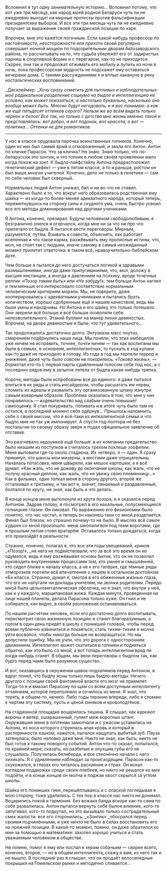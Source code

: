 Вспомнил я тут одну занимательную историю… Вспомнил потому, что вот уже три месяца, как народ моей родной Беларуси чуть ли не ежедневно выходит на мирные протесты против фальсификации президентских выборов. И все эти три месяца чуть ли не ежедневно получает за выражение своей гражданской позиции по харе.

Впрочем, мне это кажется логичным. Если какой-нибудь профессор по настойчивости, неосторожности или прихоти своей регулярно совершает ночной моцион по подозрительным дворам Автозаводского района, то рассчитывать на то, что судьба убережёт его от задиристых парниш в спортивной форме и с перегаром, как-то не приходится. Скорее, они так и продолжат отжимать его мобилу и лупить из ночи в ночь, пока профессорская мудрость не подскажет ему оставаться вечерами дома. С такими рассуждениями я и вплыл накануне в реку ностальгических воспоминаний.

_Дисклеймер: __Хочу сразу отметить для пытливых и наблюдательных: моё радикальное разделение социума на быдло и интеллигенцию не условно, как может показаться, а настолько буквально, насколько оно вообще может быть. Многие будут негодовать, и я вас понимаю: а как же ещё пятьдесят оттенков серого? Нельзя же во всём видеть только чёрное и белое! Всё так, но только с детства мне жизнь именно такой и представлялась: вот добро, а вот подонок, вот красота, а вот — политика… Оттенки не для романтиков._

***

У нас в классе орудовала парочка воинственных гопников. Конечно, один из них был самый ярый и отмороженный, и звали его Антон. Антон по кличке Парасон. Что за кличка? Не знаю. Знаю только, что по-беларусски это зонтик, и что гопник в любом своём проявлении мало когда похож на зонт. К быдло-лайфстайлу Антона предрасположил генетический дефект — уже в пятом классе, а то и раньше, ростом он был выше многих учителей. Конечно, дело не только в генетике — сам по себе человек был скверный.

Нормальных людей Антон унижал, бил и ни во что не ставил. Характерно было и то, что вокруг него образовалась родственная ему шайка — из когда-то более-менее адекватного народа, который теперь, переметнувшись на сторону силы и скудного ума, очень быстро усвоил все его методы доминирования над другими учениками. 

Я Антона, конечно, презирал. Будучи человеком свободолюбивым, я безгранично злился и огорчался, когда мне ни за что ни про что прилетало от быдла. Я пытался вести переговоры. Мирным, разумеется, путём. Взывать к совести, объяснять, как работает вселенная и что такое карма, разжёвывать ему прописные истины, что, мол, не стоит так с людьми, иначе самому в самый неожиданный момент прилетит ответочка: в таком всё, нравоучительно-библейском духе.

Чем больше я пытался до него достучаться логикой и здравыми размышлениями, иногда даже припугиваниями, что, мол, доложу в высшие инстанции, а иногда и давлением на психику, вроде точечных реплик _«Позор таким быть»_ или _«Не забуду!»,_ тем больше Антон наглел и тем меньше его интересовало соответствие нормальным человеческим критериям морали. Мы, не поверите, даже кооперировались с адекватными учениками и пытались брать количеством, хорошо сдобренным ещё и нашим качеством, ведь мы были умны и находчивы. Но Антона и его шайку это только потешало. Они зверели всё больше и всё больше позволяли себе непозволительного. Этакий буллинг на манер лихих девяностых. Впрочем, на дворе девяностые и были, что тут удивительного…

Так продолжалось достаточно долго. Энтузиазм масс поутих, смирением подёрнулись наши лица. Мы поняли, что этих имбецилов уже ничем не исправить, точнее, почти ничем — так как воспитаны мы были в семьях, в основном, интеллигентных, то пускать в ход кулаки как-то даже не приходило в голову. Из года в год мы терпели террор и унижения; даже чуть было совсем не покорились. _«Такова жизнь»,_ — бормотал кто-то с первой парты сдавленным голосом себе под нос, а с последних рядов ему в затылок летела от быдла какая-нибудь тряпка.

Короче, методы были испробованы все до единого: я даже пытался влиться в их ряды и стать инсайдером, чтобы расшатать им нервы, сломить их идеалы и развалить эту организованную шпану изнутри самым коварным образом. Проблема оказалась в том, что мне у них понравилось — издевательство над слабым очень повышает самооценку. Я стал покуривать, попивать и в итоге чуть было там не остался, в последний момент себя одёрнув… Пришлось напомнить себе о своей миссии, что я всё-таки из интеллигентной семьи и что быдло мне не так уж импонирует. А спустя год-полтора не без ностальгии по своему образу зверя я подал официальное заявление об отставке.

Это разгневало недоумков ещё больше: в их компании предательство было низшим из поступков и считалось грехом похлеще зоофилии. Меня выловили где-то около стадиона. Их четверо, я — один. Я сразу прикинул, что шансы мои мизерны, а местами даже отрицательны. Началась потасовка, меня швыряли, как мешок картошки, а я всё думал: «Как жаль, что не доживу до окончания школы, как жаль, что не получу красный диплом, как жаль, что не увижу свою племянницу…» Как в фильмах, один толкал меня в сторону другого, второй же отталкивал к третьему, и так вот я, значит, пинаемый и раздавленный, болтался по кругу, не зная, как быть и что делать.

В конце концов меня вытолкнули из круга позора, и я оказался перед Антоном. Задрав голову, я посмотрел в его нахальные, полусмеющиеся гопницкие глазки. Он ликовал. По выражению его физиономии было понятно, что час настал, и теперь он наконец-таки со мной разделается. Финал был близок, но страшно почему-то не было. В мыслях всё самое худшее со мной произошло: меня закопали вон под теми воротами, где я прошлым летом стоял вратарём. Оставалось только дождаться, когда это произойдёт в реальности.

Странно, конечно, полагал я, что все эти годы увещеваний, криков _«Позор!», _на него не подействовали; что за всё это время он не одумался, ведь я ему разжёвывал основы бытия; что он не позволил руководить внутренними процессами тем, кто умнее и смышлённей, кто сидел ближе к началу класса, а не к его галёрке, где тёмные ряды отморозков портили всё впечатление о нашем в остальном достойном «Б» классе. Странно, думал я, смотря в его обиженные жизнью глаза, что его не напугали ни доклады учителям, ни звонки родителям. Передо мной была цельнометаллическая оболочка, но я знал, что внутри у неё, как и у каждого, марципановая жижа. Каждая минута, проведенная на лице нашей планеты, делала Парасона только хуже. Он гнил и не собирался, как видно, в своём разложении останавливаться.

По нашим расчётам человек, если его достаточно долго воспитывать, пересмотрит свою жизненную позицию и станет благоразумным, а потом в один день придёт в школу с поникшей головой, чтобы перед всеми публично извиниться и покаяться, стать тихим-тихим и молча уйти восвояси, чтобы никогда больше не возвращаться. Но мы допустили ошибку. Мы не учли, что это дорога с односторонним движением. Интеллигент может скатиться в гопники и подняться обратно, как это было со мной, а вот гопарь интеллигентом вряд ли когда-нибудь станет. В общем, мы вели переговоры с быдлом так, как будто перед нами было разумное существо.

И вот, оказавшись в окружении шавок-подхалимов перед Антоном, я вдруг понял, что быдлу ясны только лишь быдло-методы. Ничего другого с позиции своей фантомной власти его мозг не приемлет. Тогда-то я и вмазал Парасону по щам со всем доступным интеллигенту отчаянием, которое переполняло и сочилось из меня. Я знал, что терять, в общем-то, нечего. Либо годы тирании впереди, либо я сломаю к чертям эту систему, пусть и ценой синяков и кровоподтёков.

На стадионной площадке воцарилась тишина. Я слышал, как каркают вороны и ветер, ошарашенный, гуляет меж воротных штанг. Окружавшие меня в почтении замолчали и с ужасом уставились на Антона, из носа которого струилась алая кровь и который в растерянности языком, кажется, пытался нащупать выбитый зуб. Пауза затянулась, было неловко даже мне. Никто не знал, как быть; никто не был готов к такому повороту событий. Антон что-то сказал, попытался, по крайней мере, сказать, но разбитые и опухшие губы его не слушались. Получилась белиберда, и все стеснённо начали с него хихикать. Я с удивлением наблюдал за происходящим. Парасон как-то скукожился, в глазах его читалось раскаяние и страх. Он искал взглядом поддержки среди своих плебеев, но никто не решался ко мне подойти, и в конце концов он молча и поджав хвост скрылся за углом школы.

Шайка его поникших гиен, перешёптываясь и с опаской поглядывая в мою сторону, тоже удалились. С тех пор в классе нас никто не донимал. Воцарились покой и гармония. Без вожака банда вскоре как-то сама по себе развалилась. Антон пытался вернуть себе былое влияние, кого-то запугивал, кого-то подкупал, но это вызывало только сострадательный смех жалости: все его сторонились. _«Зонтик» _обосрался перед своими подчинёнными, и уже ничто не было в силах восстановить его на прежней позиции. В какой-то момент, помню, он даже обратился ко мне за помощью в математике: захотел хорошо учиться и стать уважаемым человеком в обществе.

Не помню, помог я ему или послал к херам собачьим — скорее всего, конечно, второе, — но в общем интеллигента, скажу я вам, из него так и не вышло. В последний раз я слышал, что он продаёт велосипедные покрышки на Гомельском рынке и методично спивается…
